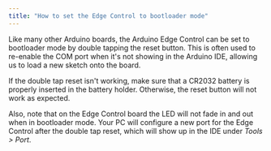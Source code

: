 ```yaml
---
title: "How to set the Edge Control to bootloader mode"
---
```


Like many other Arduino boards, the Arduino Edge Control can be set to bootloader mode by double tapping the reset button. This is often used to re-enable the COM port when it's not showing in the Arduino IDE, allowing us to load a new sketch onto the board.

If the double tap reset isn't working, make sure that a CR2032 battery is properly inserted in the battery holder. Otherwise, the reset button will not work as expected.

Also, note that on the Edge Control board the LED will not fade in and out when in bootloader mode. Your PC will configure a new port for the Edge Control after the double tap reset, which will show up in the IDE under _Tools > Port_.
